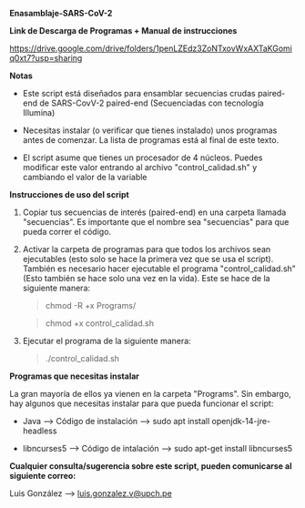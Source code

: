 **Enasamblaje-SARS-CoV-2**

**Link de Descarga de Programas + Manual de instrucciones** 

https://drive.google.com/drive/folders/1penLZEdz3ZoNTxovWxAXTaKGomiq0xt7?usp=sharing

**Notas**

- Este script está diseñados para ensamblar secuencias crudas paired-end de SARS-CovV-2 paired-end (Secuenciadas con tecnología Illumina) 

- Necesitas instalar (o verificar que tienes instalado) unos programas antes de comenzar. La lista de programas está al final de este texto. 

- El script asume que tienes un procesador de 4 núcleos. Puedes modificar este valor entrando al archivo "control_calidad.sh" y cambiando el valor de la variable 

**Instrucciones de uso del script**

 1. Copiar tus secuencias de interés (paired-end) en una carpeta llamada "secuencias". Es importante que el nombre sea "secuencias" para que pueda correr el código. 

 2. Activar la carpeta de programas para que todos los archivos sean ejecutables (esto solo se hace la primera vez que se usa el script). También es necesario hacer ejecutable el programa "control_calidad.sh" (Esto también se hace solo una vez en la vida). Este se hace de la siguiente manera: 

	> chmod -R +x Programs/
	
	> chmod +x control_calidad.sh
	
 3. Ejecutar el programa de la siguiente manera: 
 
 	> ./control_calidad.sh 
 
**Programas que necesitas instalar**

La gran mayoría de ellos ya vienen en la carpeta "Programs". Sin embargo, hay algunos que necesitas instalar para que pueda funcionar el script: 

- Java        --> Código de instalación --> sudo apt install openjdk-14-jre-headless 

- libncurses5 --> Código de intalación --> sudo apt-get install libncurses5

**Cualquier consulta/sugerencia sobre este script, pueden comunicarse al siguiente correo:** 

Luis González --> luis.gonzalez.v@upch.pe
